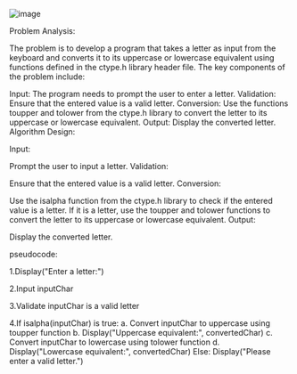 ![image](https://github.com/SWEG-2015EC-Batch/Code-Warrior/assets/149233683/2dc802e8-9461-4e2d-879b-ed5e501615eb)

Problem Analysis:

The problem is to develop a program that takes a letter as input from the keyboard and converts it to its uppercase or lowercase equivalent using functions defined in the ctype.h library header file. The key components of the problem include:

Input: The program needs to prompt the user to enter a letter. Validation: Ensure that the entered value is a valid letter. Conversion: Use the functions toupper and tolower from the ctype.h library to convert the letter to its uppercase or lowercase equivalent. Output: Display the converted letter. Algorithm Design:

Input:

Prompt the user to input a letter. Validation:

Ensure that the entered value is a valid letter. Conversion:

Use the isalpha function from the ctype.h library to check if the entered value is a letter. If it is a letter, use the toupper and tolower functions to convert the letter to its uppercase or lowercase equivalent. Output:

Display the converted letter.

pseudocode:

1.Display("Enter a letter:")

2.Input inputChar

3.Validate inputChar is a valid letter

4.If isalpha(inputChar) is true: a. Convert inputChar to uppercase using toupper function b. Display("Uppercase equivalent:", convertedChar) c. Convert inputChar to lowercase using tolower function d. Display("Lowercase equivalent:", convertedChar) Else: Display("Please enter a valid letter.")
